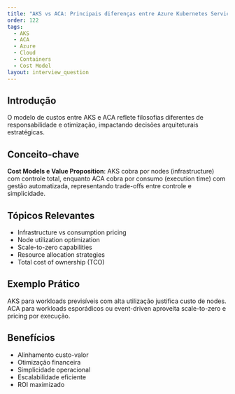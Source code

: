 ```yaml
---
title: "AKS vs ACA: Principais diferenças entre Azure Kubernetes Service e Azure Container Apps"
order: 122
tags:
  - AKS
  - ACA
  - Azure
  - Cloud
  - Containers
  - Cost Model
layout: interview_question
---
```


## Introdução

O modelo de custos entre AKS e ACA reflete filosofias diferentes de responsabilidade e otimização, impactando decisões arquiteturais estratégicas.

## Conceito-chave

**Cost Models e Value Proposition**: AKS cobra por nodes (infrastructure) com controle total, enquanto ACA cobra por consumo (execution time) com gestão automatizada, representando trade-offs entre controle e simplicidade.

## Tópicos Relevantes

- Infrastructure vs consumption pricing
- Node utilization optimization
- Scale-to-zero capabilities
- Resource allocation strategies
- Total cost of ownership (TCO)

## Exemplo Prático

AKS para workloads previsíveis com alta utilização justifica custo de nodes. ACA para workloads esporádicos ou event-driven aproveita scale-to-zero e pricing por execução.

## Benefícios

- Alinhamento custo-valor
- Otimização financeira
- Simplicidade operacional
- Escalabilidade eficiente
- ROI maximizado
